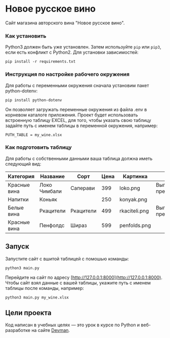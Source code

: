 # Новое русское вино

Сайт магазина авторского вина "Новое русское вино".

### Как установить

Python3 должен быть уже установлен. Затем используйте `pip` или `pip3`, если есть конфликт с Python2. Для установки зависимостей:
```
pip install -r requirements.txt
```

### Инструкция по настройке рабочего окружения

Для работы с переменными окружения сначала установим пакет python-dotenv:
```
pip install python-dotenv
```
Он позволяет загружать переменные окружения из файла .env в корневом каталоге приложения. Проект будет использовать встроенную таблицу EXCEL, для того, чтобы указать свою таблицу задайте путь с именем таблицы в переменной окружения, например:

    PUTH_TABLE = my_wine.xlsx 

### Как подготовить таблицу

Для работы с собственными данными ваша таблица должна иметь следующий вид:

| Категория    | Название     | Сорт      | Цена | Картинка      | Акция                |
|--------------|--------------|-----------|------|---------------|----------------------|
| Красные вина | Локо Чимбали | Саперави  | 399  | loko.png      | Выгодное предложение |
| Напитки      | Коньяк       |           | 250  | konyak.png    |                      |
| Белые вина   | Ркацители    | Ркацители | 499  | rkaciteli.png | Выгодное предложение |
| Красные вина | Пенфолдс     | Шираз     | 599  | penfolds.png  |                      |

## Запуск
Запустите сайт с вшитой таблицей с помошью команды: 
```
python3 main.py
```
Перейдите на сайт по адресу [http://127.0.0.1:8000](http://127.0.0.1:8000). Чтобы сайт взял данные с вашей таблицы, укажите путь с именем таблицы после команды, например:
```
python3 main.py my_wine.xlsx
```
## Цели проекта

Код написан в учебных целях — это урок в курсе по Python и веб-разработке на сайте [Devman](https://dvmn.org).
